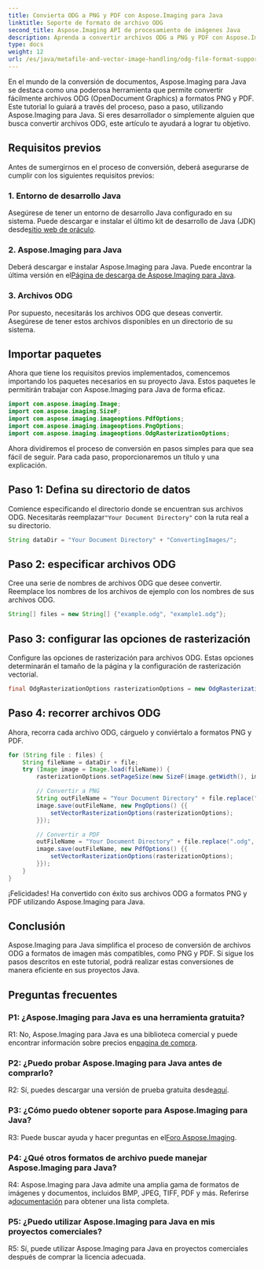 ```yaml
---
title: Convierta ODG a PNG y PDF con Aspose.Imaging para Java
linktitle: Soporte de formato de archivo ODG
second_title: Aspose.Imaging API de procesamiento de imágenes Java
description: Aprenda a convertir archivos ODG a PNG y PDF con Aspose.Imaging para Java. Siga nuestra guía paso a paso para una conversión eficiente.
type: docs
weight: 12
url: /es/java/metafile-and-vector-image-handling/odg-file-format-support/
---
```

En el mundo de la conversión de documentos, Aspose.Imaging para Java se destaca como una poderosa herramienta que permite convertir fácilmente archivos ODG (OpenDocument Graphics) a formatos PNG y PDF. Este tutorial lo guiará a través del proceso, paso a paso, utilizando Aspose.Imaging para Java. Si eres desarrollador o simplemente alguien que busca convertir archivos ODG, este artículo te ayudará a lograr tu objetivo.

## Requisitos previos

Antes de sumergirnos en el proceso de conversión, deberá asegurarse de cumplir con los siguientes requisitos previos:

### 1. Entorno de desarrollo Java

 Asegúrese de tener un entorno de desarrollo Java configurado en su sistema. Puede descargar e instalar el último kit de desarrollo de Java (JDK) desde[sitio web de oráculo](https://www.oracle.com/java/technologies/javase-downloads).

### 2. Aspose.Imaging para Java

 Deberá descargar e instalar Aspose.Imaging para Java. Puede encontrar la última versión en el[Página de descarga de Aspose.Imaging para Java](https://releases.aspose.com/imaging/java/).

### 3. Archivos ODG

Por supuesto, necesitarás los archivos ODG que deseas convertir. Asegúrese de tener estos archivos disponibles en un directorio de su sistema.

## Importar paquetes

Ahora que tiene los requisitos previos implementados, comencemos importando los paquetes necesarios en su proyecto Java. Estos paquetes le permitirán trabajar con Aspose.Imaging para Java de forma eficaz.

```java
import com.aspose.imaging.Image;
import com.aspose.imaging.SizeF;
import com.aspose.imaging.imageoptions.PdfOptions;
import com.aspose.imaging.imageoptions.PngOptions;
import com.aspose.imaging.imageoptions.OdgRasterizationOptions;
```

Ahora dividiremos el proceso de conversión en pasos simples para que sea fácil de seguir. Para cada paso, proporcionaremos un título y una explicación.

## Paso 1: Defina su directorio de datos

 Comience especificando el directorio donde se encuentran sus archivos ODG. Necesitarás reemplazar`"Your Document Directory"` con la ruta real a su directorio.

```java
String dataDir = "Your Document Directory" + "ConvertingImages/";
```

## Paso 2: especificar archivos ODG

Cree una serie de nombres de archivos ODG que desee convertir. Reemplace los nombres de los archivos de ejemplo con los nombres de sus archivos ODG.

```java
String[] files = new String[] {"example.odg", "example1.odg"};
```

## Paso 3: configurar las opciones de rasterización

Configure las opciones de rasterización para archivos ODG. Estas opciones determinarán el tamaño de la página y la configuración de rasterización vectorial.

```java
final OdgRasterizationOptions rasterizationOptions = new OdgRasterizationOptions();
```

## Paso 4: recorrer archivos ODG

Ahora, recorra cada archivo ODG, cárguelo y conviértalo a formatos PNG y PDF.

```java
for (String file : files) {
    String fileName = dataDir + file;
    try (Image image = Image.load(fileName)) {
        rasterizationOptions.setPageSize(new SizeF(image.getWidth(), image.getHeight()));

        // Convertir a PNG
        String outFileName = "Your Document Directory" + file.replace(".odg", ".png");
        image.save(outFileName, new PngOptions() {{
            setVectorRasterizationOptions(rasterizationOptions);
        }});

        // Convertir a PDF
        outFileName = "Your Document Directory" + file.replace(".odg", ".pdf");
        image.save(outFileName, new PdfOptions() {{
            setVectorRasterizationOptions(rasterizationOptions);
        }});
    }
}
```

¡Felicidades! Ha convertido con éxito sus archivos ODG a formatos PNG y PDF utilizando Aspose.Imaging para Java.

## Conclusión

Aspose.Imaging para Java simplifica el proceso de conversión de archivos ODG a formatos de imagen más compatibles, como PNG y PDF. Si sigue los pasos descritos en este tutorial, podrá realizar estas conversiones de manera eficiente en sus proyectos Java.

## Preguntas frecuentes

### P1: ¿Aspose.Imaging para Java es una herramienta gratuita?

 R1: No, Aspose.Imaging para Java es una biblioteca comercial y puede encontrar información sobre precios en[pagina de compra](https://purchase.aspose.com/buy).

### P2: ¿Puedo probar Aspose.Imaging para Java antes de comprarlo?

 R2: Sí, puedes descargar una versión de prueba gratuita desde[aquí](https://releases.aspose.com/).

### P3: ¿Cómo puedo obtener soporte para Aspose.Imaging para Java?

 R3: Puede buscar ayuda y hacer preguntas en el[Foro Aspose.Imaging](https://forum.aspose.com/).

### P4: ¿Qué otros formatos de archivo puede manejar Aspose.Imaging para Java?

 R4: Aspose.Imaging para Java admite una amplia gama de formatos de imágenes y documentos, incluidos BMP, JPEG, TIFF, PDF y más. Referirse a[documentación](https://reference.aspose.com/imaging/java/) para obtener una lista completa.

### P5: ¿Puedo utilizar Aspose.Imaging para Java en mis proyectos comerciales?

R5: Sí, puede utilizar Aspose.Imaging para Java en proyectos comerciales después de comprar la licencia adecuada.